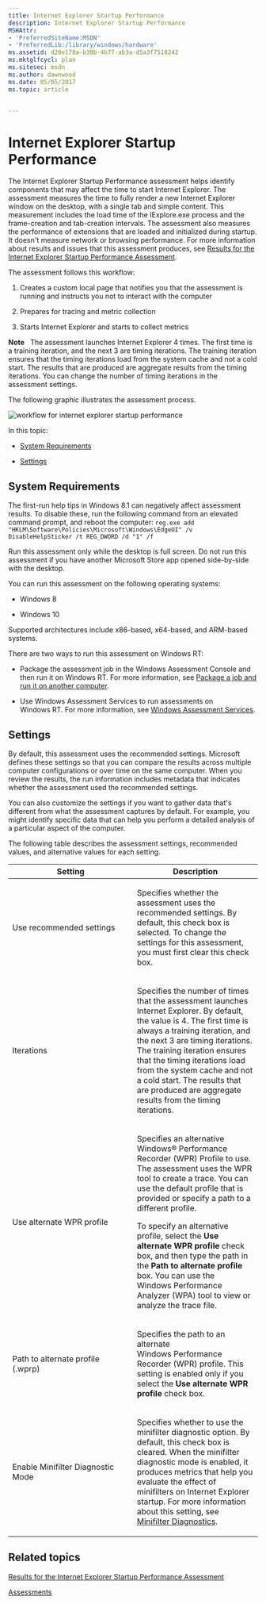 ```yaml
---
title: Internet Explorer Startup Performance
description: Internet Explorer Startup Performance
MSHAttr:
- 'PreferredSiteName:MSDN'
- 'PreferredLib:/library/windows/hardware'
ms.assetid: d20e178a-b38b-4b77-ab3a-d5a3f7518242
ms.mktglfcycl: plan
ms.sitesec: msdn
ms.author: dawnwood
ms.date: 05/05/2017
ms.topic: article


---
```


# Internet Explorer Startup Performance


The Internet Explorer Startup Performance assessment helps identify components that may affect the time to start Internet Explorer. The assessment measures the time to fully render a new Internet Explorer window on the desktop, with a single tab and simple content. This measurement includes the load time of the IExplore.exe process and the frame-creation and tab-creation intervals. The assessment also measures the performance of extensions that are loaded and initialized during startup. It doesn't measure network or browsing performance. For more information about results and issues that this assessment produces, see [Results for the Internet Explorer Startup Performance Assessment](results-for-the-internet-explorer-startup-performance-assessment.md).

The assessment follows this workflow:

1.  Creates a custom local page that notifies you that the assessment is running and instructs you not to interact with the computer

2.  Prepares for tracing and metric collection

3.  Starts Internet Explorer and starts to collect metrics

**Note**  
The assessment launches Internet Explorer 4 times. The first time is a training iteration, and the next 3 are timing iterations. The training iteration ensures that the timing iterations load from the system cache and not a cold start. The results that are produced are aggregate results from the timing iterations. You can change the number of timing iterations in the assessment settings.

 

The following graphic illustrates the assessment process.

![workflow for internet explorer startup performance](images/dep-win8-8-techref-ielaunchflow.jpg)

In this topic:

-   [System Requirements](#sysrqrmts)

-   [Settings](#assesssettings)

## <a href="" id="sysrqrmts"></a>System Requirements


The first-run help tips in Windows 8.1 can negatively affect assessment results. To disable these, run the following command from an elevated command prompt, and reboot the computer: `reg.exe add "HKLM\Software\Policies\Microsoft\Windows\EdgeUI" /v DisableHelpSticker /t REG_DWORD /d "1" /f`

Run this assessment only while the desktop is full screen. Do not run this assessment if you have another Microsoft Store app opened side-by-side with the desktop.

You can run this assessment on the following operating systems:

-   Windows 8

-   Windows 10

Supported architectures include x86-based, x64-based, and ARM-based systems.

There are two ways to run this assessment on Windows RT:

-   Package the assessment job in the Windows Assessment Console and then run it on Windows RT. For more information, see [Package a job and run it on another computer](package-a-job-and-run-it-on-another-computer.md).

-   Use Windows Assessment Services to run assessments on Windows RT. For more information, see [Windows Assessment Services](windows-assessment-services-technical-reference.md).

## <a href="" id="assesssettings"></a>Settings


By default, this assessment uses the recommended settings. Microsoft defines these settings so that you can compare the results across multiple computer configurations or over time on the same computer. When you review the results, the run information includes metadata that indicates whether the assessment used the recommended settings.

You can also customize the settings if you want to gather data that's different from what the assessment captures by default. For example, you might identify specific data that can help you perform a detailed analysis of a particular aspect of the computer.

The following table describes the assessment settings, recommended values, and alternative values for each setting.

<table>
<colgroup>
<col width="50%" />
<col width="50%" />
</colgroup>
<thead>
<tr class="header">
<th>Setting</th>
<th>Description</th>
</tr>
</thead>
<tbody>
<tr class="odd">
<td><p>Use recommended settings</p></td>
<td><p>Specifies whether the assessment uses the recommended settings. By default, this check box is selected. To change the settings for this assessment, you must first clear this check box.</p></td>
</tr>
<tr class="even">
<td><p>Iterations</p></td>
<td><p>Specifies the number of times that the assessment launches Internet Explorer. By default, the value is 4. The first time is always a training iteration, and the next 3 are timing iterations. The training iteration ensures that the timing iterations load from the system cache and not a cold start. The results that are produced are aggregate results from the timing iterations.</p></td>
</tr>
<tr class="odd">
<td><p>Use alternate WPR profile</p></td>
<td><p>Specifies an alternative Windows® Performance Recorder (WPR) Profile to use. The assessment uses the WPR tool to create a trace. You can use the default profile that is provided or specify a path to a different profile.</p>
<p>To specify an alternative profile, select the <strong>Use alternate WPR profile</strong> check box, and then type the path in the <strong>Path to alternate profile</strong> box. You can use the Windows Performance Analyzer (WPA) tool to view or analyze the trace file.</p></td>
</tr>
<tr class="even">
<td><p>Path to alternate profile (.wprp)</p></td>
<td><p>Specifies the path to an alternate Windows Performance Recorder (WPR) profile. This setting is enabled only if you select the <strong>Use alternate WPR profile</strong> check box.</p></td>
</tr>
<tr class="odd">
<td><p>Enable Minifilter Diagnostic Mode</p></td>
<td><p>Specifies whether to use the minifilter diagnostic option. By default, this check box is cleared. When the minifilter diagnostic mode is enabled, it produces metrics that help you evaluate the effect of minifilters on Internet Explorer startup. For more information about this setting, see <a href="minifilter-diagnostics.md" data-raw-source="[Minifilter Diagnostics](minifilter-diagnostics.md)">Minifilter Diagnostics</a>.</p></td>
</tr>
</tbody>
</table>

 

## Related topics


[Results for the Internet Explorer Startup Performance Assessment](results-for-the-internet-explorer-startup-performance-assessment.md)

[Assessments](assessments.md)

 

 







